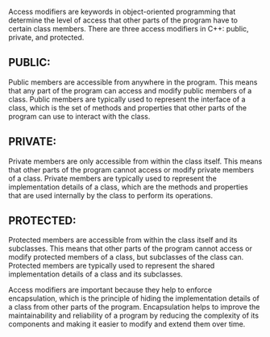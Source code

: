 Access modifiers are keywords in object-oriented programming that determine the level of access that other parts of the program have to certain class members. There are three access modifiers in C++: public, private, and protected.
## PUBLIC:
Public members are accessible from anywhere in the program. This means that any part of the program can access and modify public members of a class. Public members are typically used to represent the interface of a class, which is the set of methods and properties that other parts of the program can use to interact with the class.
## PRIVATE:
Private members are only accessible from within the class itself. This means that other parts of the program cannot access or modify private members of a class. Private members are typically used to represent the implementation details of a class, which are the methods and properties that are used internally by the class to perform its operations.
## PROTECTED:
Protected members are accessible from within the class itself and its subclasses. This means that other parts of the program cannot access or modify protected members of a class, but subclasses of the class can. Protected members are typically used to represent the shared implementation details of a class and its subclasses.

Access modifiers are important because they help to enforce encapsulation, which is the principle of hiding the implementation details of a class from other parts of the program. Encapsulation helps to improve the maintainability and reliability of a program by reducing the complexity of its components and making it easier to modify and extend them over time.